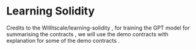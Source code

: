 # Learning Solidity
Credits to the Willitscale/learning-solidity , for   training the GPT model for   summarising  the contracts , we will use the demo contracts with explanation for some of the demo contracts .
